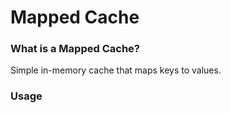 # Mapped Cache

### What is a Mapped Cache?
Simple in-memory cache that maps keys to values.

### Usage
